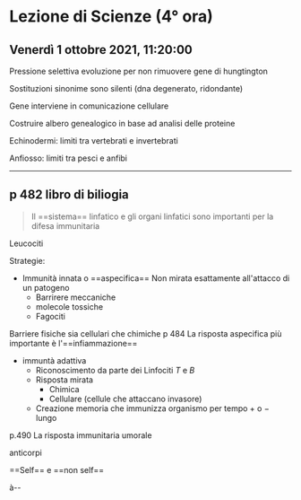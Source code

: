 #  Lezione di Scienze (4° ora)
## Venerdì 1 ottobre 2021, 11:20:00

Pressione selettiva evoluzione per non rimuovere gene di hungtington 

Sostituzioni sinonime sono silenti (dna degenerato, ridondante)

Gene interviene in comunicazione cellulare

Costruire albero genealogico in base ad analisi delle proteine

Echinodermi: limiti tra vertebrati e invertebrati

Anfiosso: limiti tra pesci e anfibi

---

## p 482 libro di biliogia

> Il ==sistema== linfatico e gli organi linfatici sono importanti per la difesa immunitaria


Leucociti

Strategie:
* Immunità innata o ==aspecifica==
Non mirata esattamente all'attacco di un  patogeno
	*	Barrirere meccaniche
	*	molecole tossiche
	*	Fagociti

Barriere fisiche sia cellulari che chimiche
p 484
La risposta aspecifica più importante è l'==infiammazione==
* immuntà adattiva
	* Riconoscimento da parte dei Linfociti $T$ e $B$
	 *	Risposta mirata 
		 *	Chimica
		 *	Cellulare (cellule che attaccano invasore)
	 *	Creazione memoria che immunizza organismo per tempo $+$ o $-$ lungo


p.490 
La risposta immunitaria umorale

anticorpi


==Self== e ==non self==


à--




<!--stackedit_data:
eyJoaXN0b3J5IjpbMTkyMzYxNjYyMCwtMTI0MTIyNjczMCwxNj
MwOTIxOTU4LDE3NTA4NzgyMDMsMTY2MjI3MzgwNSwtNDY4NzU4
OTI4XX0=
-->